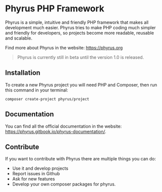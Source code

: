 ﻿# Phyrus PHP Framework

Phyrus is a simple, intuitive and friendly PHP framework that makes all development much easier. Phyrus tries to make PHP coding much simpler and friendly for developers, so projects become more readable, reusable and scalable.

Find more about Phyrus in the website: https://phyrus.org

> Phyrus is currently still in beta until the version 1.0 is released.

## Installation

To create a new Phyrus project you will need PHP and Composer, then run this command in your terminal:

    composer create-project phyrus/project
    

## Documentation

You can find all the official documentation in the website: https://phyrus.gitbook.io/phyrus-documentation/.


## Contribute

If you want to contribute with Phyrus there are multiple things you can do:

 - Use it and develop projects
 - Report issues in Github
 - Ask for new features
 - Develop your own composer packages for phyrus.

